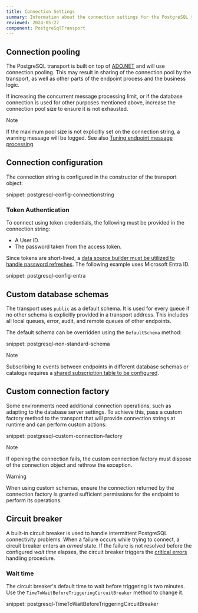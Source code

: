```yaml
---
title: Connection Settings
summary: Information about the connection settings for the PostgreSQL transport, including custom database schemas and circuit breakers
reviewed: 2024-05-27
component: PostgreSqlTransport
---
```


## Connection pooling

The PostgreSQL transport is built on top of [ADO.NET](https://docs.microsoft.com/en-us/dotnet/framework/data/adonet/index) and will use connection pooling. This may result in sharing of the connection pool by the transport, as well as other parts of the endpoint process and the business logic.

If increasing the concurrent message processing limit, or if the database connection is used for other purposes mentioned above, increase the connection pool size to ensure it is not exhausted.

> [!NOTE]
> If the maximum pool size is not explicitly set on the connection string, a warning message will be logged. See also [Tuning endpoint message processing](/nservicebus/operations/tuning.md).

## Connection configuration

The connection string is configured in the constructor of the transport object:

snippet: postgresql-config-connectionstring

### Token Authentication

To connect using token credentials, the following must be provided in the connection string:

- A User ID.
- The password taken from the access token. 

Since tokens are short-lived, a [data source builder must be utilized to handle password refreshes](https://devblogs.microsoft.com/dotnet/using-postgre-sql-with-dotnet-and-entra-id/). The following example uses Microsoft Entra ID.

snippet: postgresql-config-entra

## Custom database schemas

The transport uses `public` as a default schema. It is used for every queue if no other schema is explicitly provided in a transport address. This includes all local queues, error, audit, and remote queues of other endpoints.

The default schema can be overridden using the `DefaultSchema` method:

snippet: postgresql-non-standard-schema

> [!NOTE]
> Subscribing to events between endpoints in different database schemas or catalogs requires a [shared subscription table to be configured](/transports/postgresql/native-publish-subscribe.md#configure-subscription-table).

## Custom connection factory

Some environments need additional connection operations, such as adapting to the database server settings. To achieve this, pass a custom factory method to the transport that will provide connection strings at runtime and can perform custom actions:

snippet: postgresql-custom-connection-factory

> [!NOTE]
> If opening the connection fails, the custom connection factory must dispose of the connection object and rethrow the exception.

> [!WARNING]
> When using custom schemas, ensure the connection returned by the connection factory is granted sufficient permissions for the endpoint to perform its operations.

## Circuit breaker

A built-in circuit breaker is used to handle intermittent PostgreSQL connectivity problems. When a failure occurs while trying to connect, a circuit breaker enters an _armed_ state. If the failure is not resolved before the configured _wait time_ elapses, the circuit breaker triggers the [critical errors](/nservicebus/hosting/critical-errors.md) handling procedure.

### Wait time

The circuit breaker's default time to wait before triggering is two minutes. Use the `TimeToWaitBeforeTriggeringCircuitBreaker` method to change it.

snippet: postgresql-TimeToWaitBeforeTriggeringCircuitBreaker
